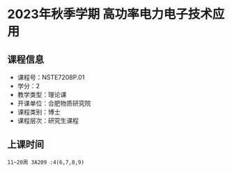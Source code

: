 # 2023年秋季学期 高功率电力电子技术应用 






## 课程信息

- 课程号：NSTE7208P.01
- 学分：2
- 教学类型：理论课
- 开课单位：合肥物质研究院
- 课程类别：博士
- 课程层次：研究生课程

## 上课时间

```
11~20周 3A209 :4(6,7,8,9)
```

